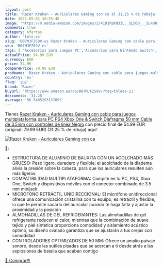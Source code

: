```yaml
---
layout: post
title: 'Razer Kraken - Auriculares Gaming con ca al 31.25 % de rebaja'
date: 2021-05-01 10:55:48
image: 'https://m.media-amazon.com/images/I/41DjRBKN33L._SL500_._SL400_.jpg'
comments: true
category: ofertas
author: 'tole.es'
slug: 'B07MJFZS9V-es Razer Kraken - Auriculares Gaming con cable para juegos...'
sku: 'B07MJFZS9V-es'
tags: [ 'Accesorios para Juegos PC','Accesorios para Nintendo Switch','Accesorios para Xbox One','Auriculares gaming para Nintendo Switch','Hardware y juegos para Nintendo Switch','Hardware y juegos para Xbox One','Juegos y Accesorios para PC','Videojuegos','ps4','razer','xbox', ]
actualPrice: 54.99 EUR
currency: EUR
price: 54.99
comparePrice: 79.99 EUR
prodname: 'Razer Kraken - Auriculares Gaming con cable para juegos multiplataforma para PC  PS4  Xbox One & Switch  Diafragma 50 mm  Cable de 3.5mm con controles de línea  Negro'
country: 'es'
flag: '🇪🇸'
brand: 'Razer'
buyurl: 'https://www.amazon.es/dp/B07MJFZS9V/?tag=tolees-21'
descuento: '31.25'
average: '56.5405263157895'
---
```


Tienes [Razer Kraken - Auriculares Gaming con cable para juegos multiplataforma para PC  PS4  Xbox One & Switch  Diafragma 50 mm  Cable de 3.5mm con controles de línea  Negro](https://www.amazon.es/dp/B07MJFZS9V/?tag=tolees-21) con precio final de  54.99 EUR (original: 79.99 EUR) (31.25 %  de rebaja) aqui!

[![Razer Kraken - Auriculares Gaming con ca](https://m.media-amazon.com/images/I/41DjRBKN33L._SL500_._SL400_.jpg)](https://www.amazon.es/dp/B07MJFZS9V/?tag=tolees-21)

🔎:

- ESTRUCTURA DE ALUMINIO DE BAUXITA CON UN ACOLCHADO MÁS GRUESO: Peso ligero, duradero y flexible; el acolchado de la diadema alivia la presión sobre la cabeza, para que los auriculares resulten aún más ligeros
- COMPATIBILIDAD MULTIPLATAFORMA: Compite en tu PC, PS4, Xbox One, Switch y dispositivos móviles con el conector combinado de 3.5 mm minijack
- MICRÓFONO RETRÁCTIL UNIDIRECCIONAL: El micrófono unidireccional ofrece una comunicación cristalina con tu equipo; es retráctil y flexible, lo que te permite sacarlo del auricular cuando te haga falta y ajustar la proximidad y la posición
- ALMOHADILLAS DE GEL REFRIGERANTES: Las almohadillas de gel refrigerante reducen el calor, mientras que la combinación de suave tejido y piel sintética proporciona comodidad y aislamiento acústico óptimo; su diseño ovalado garantiza que se ajustarán a tus orejas con comodidad
- CONTROLADORES OPTIMIZADOS DE 50 MM: Ofrece un amplio paisaje sonoro, desde las sutiles pisadas que se acercan a ti desde atrás a las explosiones de batalla que acaban contigo

[🛒 Comprar!!!](https://www.amazon.es/dp/B07MJFZS9V/?tag=tolees-21)
